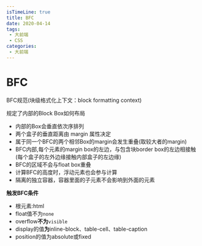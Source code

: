 ```yaml
---
isTimeLine: true
title: BFC
date: 2020-04-14
tags:
 - 大前端
 - CSS
categories:
 - 大前端
---
```

# BFC

BFC规范(块级格式化上下文：block formatting context)

规定了内部的Block Box如何布局
* 内部的Box会垂直依次序排列
* 两个盒子的垂直距离由 margin 属性决定
* 属于同一个BFC的两个相邻Box的margin会发生重叠(取较大者的margin)
* BFC内部,每个元素的margin box的左边，与包含块border box的左边相接触(每个盒子的左外边缘接触内部盒子的左边缘)
* BFC的区域不会与float box重叠
* 计算BFC的高度时，浮动元素也会参与计算
* 隔离的独立容器，容器里面的子元素不会影响到外面的元素

**触发BFC条件**
* 根元素:html
* float值不为``none``
* overflow**不为**``visible``
* display的值**为**inline-block、table-cell、table-caption
* position的值为absolute或fixed

<comment/>
<tongji/>